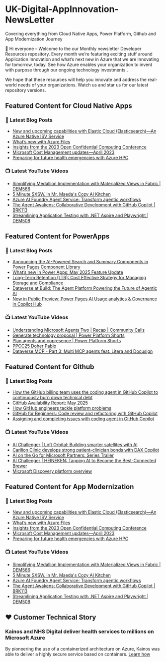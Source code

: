 # UK-Digital-AppInnovation-NewsLetter

Covering everything from Cloud Native Apps, Power Platform, Github and App Modernization Journey

👋 Hi everyone – Welcome to the our Monthly newsletter Developer Resources repository. Every month we’re featuring exciting stuff around Application Innovation and what’s next new in Azure that we are Innovating for tomorrow, today. See how Azure enables your organization to invent with purpose through our ongoing technology investments..


We hope that these resources will help you innovate and address the real-world needs of your organizations. Watch us and star us for our latest repository versions.

## Featured Content for Cloud Native Apps


### 📝 Latest Blog Posts

    
<!-- BLOGCNA:START -->
- [New and upcoming capabilities with Elastic Cloud (Elasticsearch)—An Azure Native ISV Service](https://azure.microsoft.com/blog/new-and-upcoming-capabilities-with-elastic-cloud-elasticsearch-an-azure-native-isv-service/)
- [What’s new with Azure Files](https://azure.microsoft.com/blog/what-s-new-with-azure-files/)
- [Insights from the 2023 Open Confidential Computing Conference](https://azure.microsoft.com/blog/insights-from-the-2023-open-confidential-computing-conference/)
- [Microsoft Cost Management updates—April 2023](https://azure.microsoft.com/blog/microsoft-cost-management-updates-april-2023/)
- [Preparing for future health emergencies with Azure HPC ](https://azure.microsoft.com/blog/preparing-for-future-health-emergencies-with-azure-hpc/)
<!-- BLOGCNA:END -->

### 📺 Latest YouTube Videos

 
<!-- YOUTUBECNA:START -->
- [Simplifying Medallion Implementation with Materialized Views in Fabric | DEM566](https://www.youtube.com/watch?v=Tu1lsQ4ab34)
- [5 Minute SXSW, in Mr. Maeda&#39;s Cozy AI Kitchen](https://www.youtube.com/watch?v=DHaM21xXCQA)
- [Azure AI Foundry Agent Service: Transform agentic workflows](https://www.youtube.com/watch?v=PE59xHO4V8U)
- [The Agent Awakens: Collaborative Development with GitHub Copilot | BRK113](https://www.youtube.com/watch?v=TgwpK_ROhqo)
- [Streamlining Application Testing with .NET Aspire and Playwright | DEM508](https://www.youtube.com/watch?v=hnHUSUEwqMc)
<!-- YOUTUBECNA:END -->

##  Featured Content for PowerApps
### 📝 Latest Blog Posts
<!-- BLOGPOWER:START -->
- [Announcing the AI-Powered Search and Summary Components in Power Pages Component Library](https://www.microsoft.com/en-us/power-platform/blog/power-pages/announcing-the-ai-powered-search-and-summary-components-in-power-pages-component-library/)
- [What’s new in Power Apps: May 2025 Feature Update](https://www.microsoft.com/en-us/power-platform/blog/power-apps/whats-new-in-power-apps-may-2025-feature-update/)
- [Long-Term Retention (LTR): Cost Effective Strategy for Managing Storage and Compliance  ](https://www.microsoft.com/en-us/power-platform/blog/2025/06/09/long-term-retention/)
- [Dataverse at Build: The Agent Platform Powering the Future of Agentic AI](https://www.microsoft.com/en-us/power-platform/blog/2025/06/03/dataverse-at-build-2025/)
- [Now in Public Preview: Power Pages AI Usage analytics & Governance in Copilot Hub](https://www.microsoft.com/en-us/power-platform/blog/power-pages/now-in-public-preview-power-pages-ai-usage-analytics-governance-in-copilot-hub/)
<!-- BLOGPOWER:END -->
 ### 📺 Latest YouTube Videos
    
<!-- YOUTUBEPOWER:START -->
- [Understanding Microsoft Agents Two | Recap | Community Calls](https://www.youtube.com/watch?v=A-6JCZK-Ge0)
- [Generate technology proposal | Power Platform Shorts](https://www.youtube.com/watch?v=J7pLBXeKmsY)
- [Plan agents and copresence | Power Platform Shorts](https://www.youtube.com/watch?v=-lnmoaDukk8)
- [PPCC25 Doher Pablo](https://www.youtube.com/watch?v=EI0neaNTZBE)
- [Dataverse MCP - Part 3: Multi MCP agents feat. Litera and Docusign](https://www.youtube.com/watch?v=POgjypUbRyQ)
<!-- YOUTUBEPOWER:END -->

##  Featured Content for Github
### 📝 Latest Blog Posts
<!-- BLOGGITHUB:START -->
- [How the GitHub billing team uses the coding agent in GitHub Copilot to continuously burn down technical debt](https://github.blog/ai-and-ml/github-copilot/how-the-github-billing-team-uses-the-coding-agent-in-github-copilot-to-continuously-burn-down-technical-debt/)
- [GitHub Availability Report: May 2025](https://github.blog/news-insights/company-news/github-availability-report-may-2025/)
- [How GitHub engineers tackle platform problems](https://github.blog/engineering/infrastructure/how-github-engineers-tackle-platform-problems/)
- [GitHub for Beginners: Code review and refactoring with GitHub Copilot](https://github.blog/ai-and-ml/github-copilot/github-for-beginners-code-review-and-refactoring-with-github-copilot/)
- [Assigning and completing issues with coding agent in GitHub Copilot](https://github.blog/ai-and-ml/github-copilot/assigning-and-completing-issues-with-coding-agent-in-github-copilot/)
<!-- BLOGGITHUB:END -->
### 📺 Latest YouTube Videos
<!-- YOUTUBEGITHUB:START -->
- [AI Challenger | Loft Orbital: Building smarter satellites with AI](https://www.youtube.com/watch?v=lGtTnFlI6yA)
- [Carilion Clinic develops strong patient-clinician bonds with DAX Copilot](https://www.youtube.com/watch?v=DaMWXnKUp_U)
- [AI on the Go for Microsoft Partners: Series Trailer](https://www.youtube.com/watch?v=cWIHcbOihY4)
- [AI Challenger | HEINEKEN: Tapping AI to Become the Best-Connected Brewer](https://www.youtube.com/watch?v=Vo647KQyMus)
- [Microsoft Discovery platform overview](https://www.youtube.com/watch?v=R8d5JsJ9R64)
<!-- YOUTUBEGITHUB:END -->
##  Featured Content for App Modernization
### 📝 Latest Blog Posts
<!-- BLOGAPPMOD:START -->
- [New and upcoming capabilities with Elastic Cloud (Elasticsearch)—An Azure Native ISV Service](https://azure.microsoft.com/blog/new-and-upcoming-capabilities-with-elastic-cloud-elasticsearch-an-azure-native-isv-service/)
- [What’s new with Azure Files](https://azure.microsoft.com/blog/what-s-new-with-azure-files/)
- [Insights from the 2023 Open Confidential Computing Conference](https://azure.microsoft.com/blog/insights-from-the-2023-open-confidential-computing-conference/)
- [Microsoft Cost Management updates—April 2023](https://azure.microsoft.com/blog/microsoft-cost-management-updates-april-2023/)
- [Preparing for future health emergencies with Azure HPC ](https://azure.microsoft.com/blog/preparing-for-future-health-emergencies-with-azure-hpc/)
<!-- BLOGAPPMOD:END -->
### 📺 Latest YouTube Videos
<!-- YOUTUBEAPPMOD:START -->
- [Simplifying Medallion Implementation with Materialized Views in Fabric | DEM566](https://www.youtube.com/watch?v=Tu1lsQ4ab34)
- [5 Minute SXSW, in Mr. Maeda&#39;s Cozy AI Kitchen](https://www.youtube.com/watch?v=DHaM21xXCQA)
- [Azure AI Foundry Agent Service: Transform agentic workflows](https://www.youtube.com/watch?v=PE59xHO4V8U)
- [The Agent Awakens: Collaborative Development with GitHub Copilot | BRK113](https://www.youtube.com/watch?v=TgwpK_ROhqo)
- [Streamlining Application Testing with .NET Aspire and Playwright | DEM508](https://www.youtube.com/watch?v=hnHUSUEwqMc)
<!-- YOUTUBEAPPMOD:END -->


## ♥️ Customer Technical Story 

### Kainos and NHS Digital deliver health services to millions on Microsoft Azure

By pioneering the use of a containerized architecture on Azure, Kainos was able to deliver a highly secure service based on containers. [Learn how](https://customers.microsoft.com/en-us/story/1368348549535774520-kainos-and-nhs-digital-deliver-health-services-to-millions-on-microsoft-azure)

